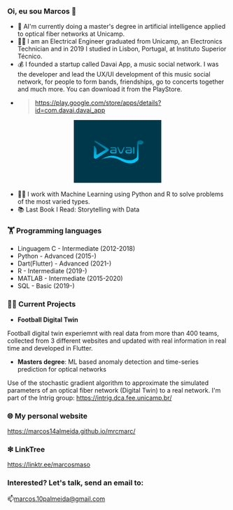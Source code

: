 ### Oi, eu sou Marcos 👋


- 🔭 AI'm currently doing a master's degree in artificial intelligence applied to optical fiber networks at Unicamp.
- 👨‍🏫 I am an Electrical Engineer graduated from Unicamp, an Electronics Technician and in 2019 I studied in Lisbon, Portugal, at Instituto Superior Técnico.
- 💰 I founded a startup called Davai App, a music social network. I was the developer and lead the UX/UI development of this music social network, for people to form bands, friendships, go to concerts together and much more. You can download it from the PlayStore.
- >https://play.google.com/store/apps/details?id=com.davai.davai_app
<p align="center">
  <a href="https://www.davaiapp.com/">
  <img src="https://github.com/Marcos14Almeida/Marcos14Almeida/blob/main/davai_logo.png" width="200" title="Davai App">
  </a>
</p>

- 🧑‍💼 I work with Machine Learning using Python and R to solve problems of the most varied types.
- 📚 Last Book I Read: Storytelling with Data

### 🏋️‍ Programming languages

- Linguagem C - Intermediate (2012-2018)
- Python - Advanced (2015-)
- Dart(Flutter) - Advanced (2021-)
- R - Intermediate (2019-)
- MATLAB - Intermediate (2015-2020)
- SQL - Basic (2019-)

### 🧑‍💻 Current Projects

 - **Football Digital Twin**
 
Football digital twin experiemnt with real data from more than 400 teams, collected from 3 different websites and updated with real information in real time and developed in Flutter.

 - **Masters degree**: ML based anomaly detection and time-series prediction for optical networks 

Use of the stochastic gradient algorithm to approximate the simulated parameters of an optical fiber network (Digital Twin) to a real network.
  I'm part of the Intrig group: https://intrig.dca.fee.unicamp.br/

### 🌐 My personal website

https://marcos14almeida.github.io/mrcmarc/

### ❇ LinkTree

https://linktr.ee/marcosmaso

### Interested? Let's talk, send an email to:

📫marcos.10palmeida@gmail.com
